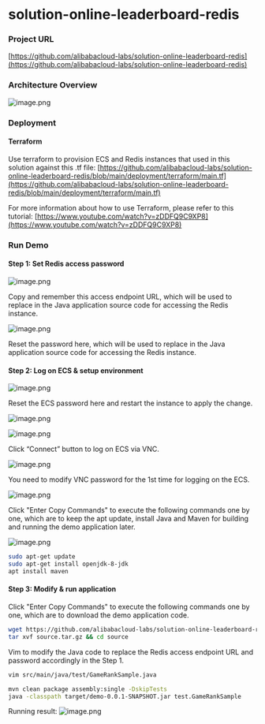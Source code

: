 # solution-online-leaderboard-redis

### Project URL
[https://github.com/alibabacloud-labs/solution-online-leaderboard-redis](https://github.com/alibabacloud-labs/solution-online-leaderboard-redis)

### Architecture Overview
![image.png](https://github.com/alibabacloud-labs/solution-online-leaderboard-redis/raw/main/images/archi.png)

### Deployment
#### Terraform
Use terraform to provision ECS and Redis instances that used in this solution against this .tf file:
[https://github.com/alibabacloud-labs/solution-online-leaderboard-redis/blob/main/deployment/terraform/main.tf](https://github.com/alibabacloud-labs/solution-online-leaderboard-redis/blob/main/deployment/terraform/main.tf)


For more information about how to use Terraform, please refer to this tutorial: [https://www.youtube.com/watch?v=zDDFQ9C9XP8](https://www.youtube.com/watch?v=zDDFQ9C9XP8)


### Run Demo
#### Step 1: Set Redis access password
![image.png](https://github.com/alibabacloud-labs/solution-online-leaderboard-redis/raw/main/images/step1-1.png)

Copy and remember this access endpoint URL, which will be used to replace in the Java application source code for accessing the Redis instance.

![image.png](https://github.com/alibabacloud-labs/solution-online-leaderboard-redis/raw/main/images/step1-2.png)

Reset the password here, which will be used to replace in the Java application source code for accessing the Redis instance.


#### Step 2: Log on ECS & setup environment
![image.png](https://github.com/alibabacloud-labs/solution-online-leaderboard-redis/raw/main/images/step2-1.png)

Reset the ECS password here and restart the instance to apply the change.


![image.png](https://github.com/alibabacloud-labs/solution-online-leaderboard-redis/raw/main/images/step2-2.png)

![image.png](https://github.com/alibabacloud-labs/solution-online-leaderboard-redis/raw/main/images/step2-3.png)

Click “Connect” button to log on ECS via VNC.

![image.png](https://github.com/alibabacloud-labs/solution-online-leaderboard-redis/raw/main/images/step2-4.png)

You need to modify VNC password for the 1st time for logging on the ECS.

![image.png](https://github.com/alibabacloud-labs/solution-online-leaderboard-redis/raw/main/images/step2-5.png)

Click "Enter Copy Commands" to execute the following commands one by one, which are to keep the apt update, install Java and Maven for building and running the demo application later.

![image.png](https://github.com/alibabacloud-labs/solution-online-leaderboard-redis/raw/main/images/step2-6.png)

```bash
sudo apt-get update
sudo apt-get install openjdk-8-jdk
apt install maven
```






#### Step 3: Modify & run application
Click "Enter Copy Commands" to execute the following commands one by one, which are to download the demo application code.

```bash
wget https://github.com/alibabacloud-labs/solution-online-leaderboard-redis/raw/main/source.tar.gz
tar xvf source.tar.gz && cd source
```


Vim to modify the Java code to replace the Redis access endpoint URL and password accordingly in the Step 1.
```bash
vim src/main/java/test/GameRankSample.java
```
```bash
mvn clean package assembly:single -DskipTests
java -classpath target/demo-0.0.1-SNAPSHOT.jar test.GameRankSample
```
Running result:
![image.png](https://github.com/alibabacloud-labs/solution-online-leaderboard-redis/raw/main/images/step3-1.png)
